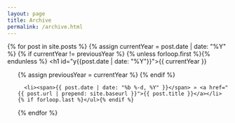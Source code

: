 ```yaml
---
layout: page
title: Archive
permalink: /archive.html
---
```


<div>

  {% for post in site.posts %}
    {% assign currentYear = post.date | date: "%Y" %}
    {% if currentYear != previousYear %}
      {% unless forloop.first %}</ul>{% endunless %}
      <h1 id="y{{post.date | date: "%Y"}}">{{ currentYear }}</h1>
      <ul>
      {% assign previousYear = currentYear %}
    {% endif %}

      <li><span>{{ post.date | date: "%b %-d, %Y" }}</span> » <a href="{{ post.url | prepend: site.baseurl }}">{{ post.title }}</a></li>
    {% if forloop.last %}</ul>{% endif %}
  {% endfor %}

</div>
